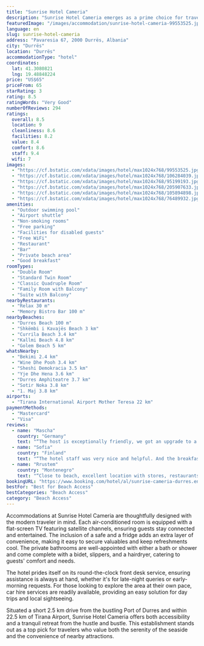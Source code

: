 ```yaml
---
title: "Sunrise Hotel Cameria"
description: "Sunrise Hotel Cameria emerges as a prime choice for travelers seeking comfort and convenience mere steps away from the beach."
featuredImage: "/images/accommodation/sunrise-hotel-cameria-99553525.jpg"
language: en
slug: sunrise-hotel-cameria
address: "Pavaresia 67, 2000 Durrës, Albania"
city: "Durrës"
location: "Durrës"
accommodationType: "hotel"
coordinates:
  lat: 41.3080821
  lng: 19.48848224
price: "US$65"
priceFrom: 65
starRating: 3
rating: 8.5
ratingWords: "Very Good"
numberOfReviews: 294
ratings:
  overall: 8.5
  location: 9
  cleanliness: 8.6
  facilities: 8.2
  value: 8.4
  comfort: 8.6
  staff: 9.4
  wifi: 7
images:
  - "https://cf.bstatic.com/xdata/images/hotel/max1024x768/99553525.jpg?k=3c212eb6216c651dbf396a05f20403b594f28a1498af34ce6e9c060f5eb345f0&o=&hp=1"
  - "https://cf.bstatic.com/xdata/images/hotel/max1024x768/106284039.jpg?k=4ae4296867958361109a7778c41171602605b652763ab1d5ae31cc93877a6152&o=&hp=1"
  - "https://cf.bstatic.com/xdata/images/hotel/max1024x768/95199193.jpg?k=143ca7f0654816e04df5d03b630f434dfc69c6f040979ae79bedeacfeb2b26db&o=&hp=1"
  - "https://cf.bstatic.com/xdata/images/hotel/max1024x768/205907633.jpg?k=663ada9763d4744cbab6976b1f6de1ae025cd2cb66f4d55e324044d62dd47bd7&o=&hp=1"
  - "https://cf.bstatic.com/xdata/images/hotel/max1024x768/105894898.jpg?k=9776100862608940b81fe76961eef8ef1de5e16b75a705add95db12662f92f49&o=&hp=1"
  - "https://cf.bstatic.com/xdata/images/hotel/max1024x768/76489932.jpg?k=7762b49360f1a44253031ee9b5fb1c050087c52a8f58fb185f462a73e55eeef8&o=&hp=1"
amenities:
  - "Outdoor swimming pool"
  - "Airport shuttle"
  - "Non-smoking rooms"
  - "Free parking"
  - "Facilities for disabled guests"
  - "Free WiFi"
  - "Restaurant"
  - "Bar"
  - "Private beach area"
  - "Good breakfast"
roomTypes:
  - "Double Room"
  - "Standard Twin Room"
  - "Classic Quadruple Room"
  - "Family Room with Balcony"
  - "Suite with Balcony"
nearbyRestaurants:
  - "Relax 30 m"
  - "Memory Bistro Bar 100 m"
nearbyBeaches:
  - "Durres Beach 100 m"
  - "Shkëmbi i Kavajës Beach 3 km"
  - "Currila Beach 3.4 km"
  - "Kallmi Beach 4.8 km"
  - "Golem Beach 5 km"
whatsNearby:
  - "Bekimi 2.4 km"
  - "Wine Dhe Pooh 3.4 km"
  - "Sheshi Demokracia 3.5 km"
  - "Yje Dhe Hena 3.6 km"
  - "Durres Amphiteatre 3.7 km"
  - "Sotir Noka 3.8 km"
  - "1. Maj 3.8 km"
airports:
  - "Tirana International Airport Mother Teresa 22 km"
paymentMethods:
  - "Mastercard"
  - "Visa"
reviews:
  - name: "Mascha"
    country: "Germany"
    text: "“The host is exceptionally friendly, we got an upgrade to a bigger room, and he helped us to arrange a pick up for our further journey on our departure day. As we were only getting picked up at 3pm, we were allowed to use the room until then, this...”"
  - name: "Sofia"
    country: "Finland"
    text: "“The hotel staff was very nice and helpful. And the breakfast was super good!!”"
  - name: "Rrustem"
    country: "Montenegro"
    text: "“Close to beach, excellent location with stores, restaurants, and everything needed close by.”"
bookingURL: "https://www.booking.com/hotel/al/sunrise-cameria-durres.en-gb.html?aid=8035640"
bestFor: "Best for Beach Access"
bestCategories: "Beach Access"
category: "Beach Access"
---
```


Accommodations at Sunrise Hotel Cameria are thoughtfully designed with the modern traveler in mind. Each air-conditioned room is equipped with a flat-screen TV featuring satellite channels, ensuring guests stay connected and entertained. The inclusion of a safe and a fridge adds an extra layer of convenience, making it easy to secure valuables and keep refreshments cool. The private bathrooms are well-appointed with either a bath or shower and come complete with a bidet, slippers, and a hairdryer, catering to guests' comfort and needs.

The hotel prides itself on its round-the-clock front desk service, ensuring assistance is always at hand, whether it's for late-night queries or early-morning requests. For those looking to explore the area at their own pace, car hire services are readily available, providing an easy solution for day trips and local sightseeing.

Situated a short 2.5 km drive from the bustling Port of Durres and within 22.5 km of Tirana Airport, Sunrise Hotel Cameria offers both accessibility and a tranquil retreat from the hustle and bustle. This establishment stands out as a top pick for travelers who value both the serenity of the seaside and the convenience of nearby attractions.